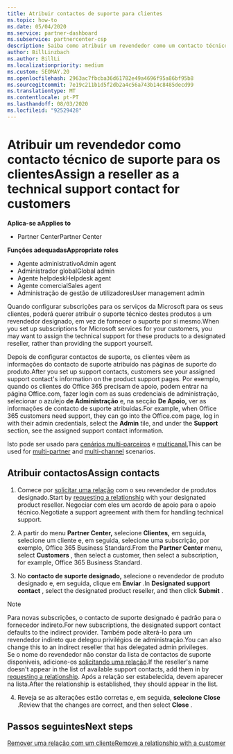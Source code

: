 ```yaml
---
title: Atribuir contactos de suporte para clientes
ms.topic: how-to
ms.date: 05/04/2020
ms.service: partner-dashboard
ms.subservice: partnercenter-csp
description: Saiba como atribuir um revendedor como um contacto técnico de suporte para clientes que tenham subscrições dos serviços da Microsoft.
author: BillLinzbach
ms.author: BillLi
ms.localizationpriority: medium
ms.custom: SEOMAY.20
ms.openlocfilehash: 2963ac7fbcba36d61782e49a4696f95a86bf95b8
ms.sourcegitcommit: 7e19c211b1d5f2db2a4c56a743b14c8485decd99
ms.translationtype: MT
ms.contentlocale: pt-PT
ms.lasthandoff: 08/03/2020
ms.locfileid: "92529428"
---
```

# <a name="assign-a-reseller-as-a-technical-support-contact-for-customers"></a><span data-ttu-id="13650-103">Atribuir um revendedor como contacto técnico de suporte para os clientes</span><span class="sxs-lookup"><span data-stu-id="13650-103">Assign a reseller as a technical support contact for customers</span></span>

<span data-ttu-id="13650-104">**Aplica-se a**</span><span class="sxs-lookup"><span data-stu-id="13650-104">**Applies to**</span></span>

- <span data-ttu-id="13650-105">Partner Center</span><span class="sxs-lookup"><span data-stu-id="13650-105">Partner Center</span></span>

<span data-ttu-id="13650-106">**Funções adequadas**</span><span class="sxs-lookup"><span data-stu-id="13650-106">**Appropriate roles**</span></span>

- <span data-ttu-id="13650-107">Agente administrativo</span><span class="sxs-lookup"><span data-stu-id="13650-107">Admin agent</span></span>
- <span data-ttu-id="13650-108">Administrador global</span><span class="sxs-lookup"><span data-stu-id="13650-108">Global admin</span></span>
- <span data-ttu-id="13650-109">Agente helpdesk</span><span class="sxs-lookup"><span data-stu-id="13650-109">Helpdesk agent</span></span>
- <span data-ttu-id="13650-110">Agente comercial</span><span class="sxs-lookup"><span data-stu-id="13650-110">Sales agent</span></span>
- <span data-ttu-id="13650-111">Administração de gestão de utilizadores</span><span class="sxs-lookup"><span data-stu-id="13650-111">User management admin</span></span>

<span data-ttu-id="13650-112">Quando configurar subscrições para os serviços da Microsoft para os seus clientes, poderá querer atribuir o suporte técnico destes produtos a um revendedor designado, em vez de fornecer o suporte por si mesmo.</span><span class="sxs-lookup"><span data-stu-id="13650-112">When you set up subscriptions for Microsoft services for your customers, you may want to assign the technical support for these products to a designated reseller, rather than providing the support yourself.</span></span>

<span data-ttu-id="13650-113">Depois de configurar contactos de suporte, os clientes vêem as informações do contacto de suporte atribuído nas páginas de suporte do produto.</span><span class="sxs-lookup"><span data-stu-id="13650-113">After you set up support contacts, customers see your assigned support contact's information on the product support pages.</span></span> <span data-ttu-id="13650-114">Por exemplo, quando os clientes do Office 365 precisam de apoio, podem entrar na página Office.com, fazer login com as suas credenciais de administração, selecionar o azulejo **de Administração** e, na secção **De Apoio,** ver as informações de contacto de suporte atribuídas.</span><span class="sxs-lookup"><span data-stu-id="13650-114">For example, when Office 365 customers need support, they can go into the Office.com page, log in with their admin credentials, select the **Admin** tile, and under the **Support** section, see the assigned support contact information.</span></span>

<span data-ttu-id="13650-115">Isto pode ser usado para [cenários multi-parceiros](multipartner.md) e [multicanal.](multichannel.md)</span><span class="sxs-lookup"><span data-stu-id="13650-115">This can be used for [multi-partner](multipartner.md) and [multi-channel](multichannel.md) scenarios.</span></span> 


## <a name="assign-contacts"></a><span data-ttu-id="13650-116">Atribuir contactos</span><span class="sxs-lookup"><span data-stu-id="13650-116">Assign contacts</span></span>

1.  <span data-ttu-id="13650-117">Comece por [solicitar uma relação](request-a-relationship-with-a-customer.md) com o seu revendedor de produtos designado.</span><span class="sxs-lookup"><span data-stu-id="13650-117">Start by [requesting a relationship](request-a-relationship-with-a-customer.md) with your designated product reseller.</span></span> <span data-ttu-id="13650-118">Negociar com eles um acordo de apoio para o apoio técnico.</span><span class="sxs-lookup"><span data-stu-id="13650-118">Negotiate a support agreement with them for handling technical support.</span></span>

2.  <span data-ttu-id="13650-119">A partir do menu **Partner Center,** selecione **Clientes,** em seguida, selecione um cliente e, em seguida, selecione uma subscrição, por exemplo, Office 365 Business Standard.</span><span class="sxs-lookup"><span data-stu-id="13650-119">From the **Partner Center** menu, select **Customers** , then select a customer, then select a subscription, for example, Office 365 Business Standard.</span></span>

3.  <span data-ttu-id="13650-120">No  **contacto de suporte designado,** selecione o revendedor de produto designado e, em seguida, clique em **Enviar** .</span><span class="sxs-lookup"><span data-stu-id="13650-120">In  **Designated support contact** , select the designated product reseller, and then click **Submit** .</span></span> 

   >[!NOTE]  
 ><span data-ttu-id="13650-121">Para novas subscrições, o contacto de suporte designado é padrão para o fornecedor indireto.</span><span class="sxs-lookup"><span data-stu-id="13650-121">For new subscriptions, the designated support contact defaults to the indirect provider.</span></span> <span data-ttu-id="13650-122">Também pode alterá-lo para um revendedor indireto que delegou privilégios de administração.</span><span class="sxs-lookup"><span data-stu-id="13650-122">You can also change this to an indirect reseller that has delegated admin privileges.</span></span>    
><span data-ttu-id="13650-123">Se o nome do revendedor não constar da lista de contactos de suporte disponíveis, adicione-os [solicitando uma relação](request-a-relationship-with-a-customer.md).</span><span class="sxs-lookup"><span data-stu-id="13650-123">If the reseller's name doesn't appear in the list of available support contacts, add them in by [requesting a relationship](request-a-relationship-with-a-customer.md).</span></span> <span data-ttu-id="13650-124">Após a relação ser estabelecida, devem aparecer na lista.</span><span class="sxs-lookup"><span data-stu-id="13650-124">After the relationship is established, they should appear in the list.</span></span>  

4.  <span data-ttu-id="13650-125">Reveja se as alterações estão corretas e, em seguida, **selecione Close** .</span><span class="sxs-lookup"><span data-stu-id="13650-125">Review that the changes are correct, and then select **Close** .</span></span>

## <a name="next-steps"></a><span data-ttu-id="13650-126">Passos seguintes</span><span class="sxs-lookup"><span data-stu-id="13650-126">Next steps</span></span>

[<span data-ttu-id="13650-127">Remover uma relação com um cliente</span><span class="sxs-lookup"><span data-stu-id="13650-127">Remove a relationship with a customer</span></span>](remove-a-relationship.md)